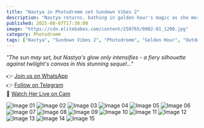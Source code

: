 ```yaml
---
title: "Nastya in Photodromm set Sundown Vibes 2"
description: "Nastya returns, bathing in golden hour's magic as she merges with sunset hues in this breathtaking sequel to her iconic photoshoot."
published: 2025-08-07T17:30:00
image: "https://cdn.elitebabes.com/content/250765/0002-01_1200.jpg"
category: Photodromm
tags: ["Nastya", "Sundown Vibes 2", "Photodromm", "Golden Hour", "Outdoor", "Erotic Art"]
---
```


*"The sun may set, but Nastya's glow only intensifies - a fiery silhouette against twilight's canvas in this stunning sequel..."*

👉 [Join us on WhatsApp](https://redirecting-kappa.vercel.app/)  
👉 [Follow on Telegram](https://redirecting-kappa.vercel.app/)  
🔞 [Watch Her Live on Cam](https://redirecting-kappa.vercel.app/)  

![Image 01](https://cdn.elitebabes.com/content/250765/0002-01_1200.jpg)
![Image 02](https://cdn.elitebabes.com/content/250765/0002-02_1200.jpg)
![Image 03](https://cdn.elitebabes.com/content/250765/0002-03_1200.jpg)
![Image 04](https://cdn.elitebabes.com/content/250765/0002-04_1200.jpg)
![Image 05](https://cdn.elitebabes.com/content/250765/0002-05_1200.jpg)
![Image 06](https://cdn.elitebabes.com/content/250765/0002-06_1200.jpg)
![Image 07](https://cdn.elitebabes.com/content/250765/0002-07_1200.jpg)
![Image 08](https://cdn.elitebabes.com/content/250765/0002-08_1200.jpg)
![Image 09](https://cdn.elitebabes.com/content/250765/0002-09_1200.jpg)
![Image 10](https://cdn.elitebabes.com/content/250765/0002-10_1200.jpg)
![Image 11](https://cdn.elitebabes.com/content/250765/0002-11_1200.jpg)
![Image 12](https://cdn.elitebabes.com/content/250765/0002-12_1200.jpg)
![Image 13](https://cdn.elitebabes.com/content/250765/0002-13_1200.jpg)
![Image 14](https://cdn.elitebabes.com/content/250765/0002-14_1200.jpg)
![Image 15](https://cdn.elitebabes.com/content/250765/0002-15_1800.jpg)